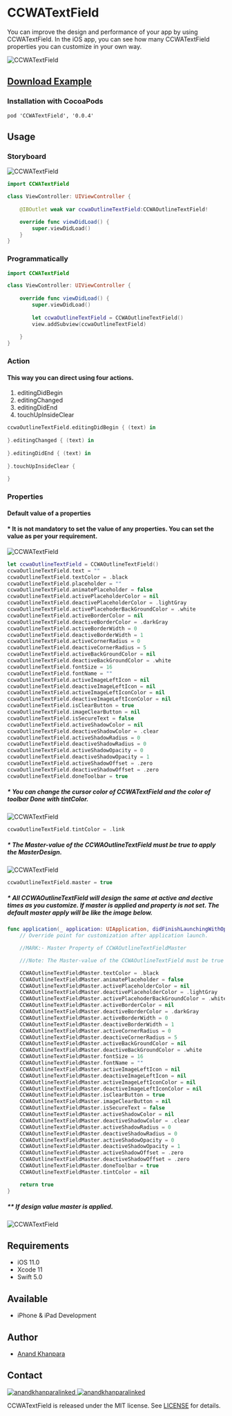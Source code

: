 # CCWATextField
You can improve the design and performance of your app by using CCWATextField. In the iOS app, you can see how many CCWATextField properties you can customize in your own way. 

![CCWATextField](https://user-images.githubusercontent.com/52282676/89509432-ef951500-d7ec-11ea-9fe1-a7ec5a2b21b6.gif)


## [Download Example](https://github.com/AnandKhanpara/CCWATextField/files/5135989/CCWATextFieldExample.zip)


### Installation with CocoaPods

```
pod 'CCWATextField', '0.0.4'
```

## Usage

### Storyboard


![CCWATextField](https://user-images.githubusercontent.com/52282676/89497410-ed758b00-d7d9-11ea-9460-cdf4574aa537.png)

```swift
import CCWATextField

class ViewController: UIViewController {
    
    @IBOutlet weak var ccwaOutlineTextField:CCWAOutlineTextField!

    override func viewDidLoad() {
        super.viewDidLoad()
    }
}

```

### Programmatically

```swift
import CCWATextField

class ViewController: UIViewController {
    
    override func viewDidLoad() {
        super.viewDidLoad()
        
        let ccwaOutlineTextField = CCWAOutlineTextField()
        view.addSubview(ccwaOutlineTextField)
        
    }
}

```

### Action 

#### This way you can direct using four actions.

1. editingDidBegin
2. editingChanged
3. editingDidEnd
4. touchUpInsideClear

```swift 
ccwaOutlineTextField.editingDidBegin { (text) in
     
}.editingChanged { (text) in
     
}.editingDidEnd { (text) in
    
}.touchUpInsideClear {
     
}
```

### Properties

#### Default value of a properties

#### * It is not mandatory to set the value of any properties. You can set the value as per your requirement.

![CCWATextField](https://user-images.githubusercontent.com/52282676/89496090-51e31b00-d7d7-11ea-80e0-fb9f9d33e71e.png)

``` swift
let ccwaOutlineTextField = CCWAOutlineTextField()
ccwaOutlineTextField.text = ""
ccwaOutlineTextField.textColor = .black
ccwaOutlineTextField.placeholder = ""
ccwaOutlineTextField.animatePlaceholder = false
ccwaOutlineTextField.activePlaceholderColor = nil
ccwaOutlineTextField.deactivePlaceholderColor = .lightGray
ccwaOutlineTextField.activePlacehoderBackGroundColor = .white
ccwaOutlineTextField.activeBorderColor = nil
ccwaOutlineTextField.deactiveBorderColor = .darkGray
ccwaOutlineTextField.activeBorderWidth = 0
ccwaOutlineTextField.deactiveBorderWidth = 1
ccwaOutlineTextField.activeCornerRadius = 0
ccwaOutlineTextField.deactiveCornerRadius = 5
ccwaOutlineTextField.activeBackGroundColor = nil
ccwaOutlineTextField.deactiveBackGroundColor = .white
ccwaOutlineTextField.fontSize = 16
ccwaOutlineTextField.fontName = ""
ccwaOutlineTextField.activeImageLeftIcon = nil
ccwaOutlineTextField.deactiveImageLeftIcon = nil
ccwaOutlineTextField.activeImageLeftIconColor = nil
ccwaOutlineTextField.deactiveImageLeftIconColor = nil
ccwaOutlineTextField.isClearButton = true
ccwaOutlineTextField.imageClearButton = nil
ccwaOutlineTextField.isSecureText = false
ccwaOutlineTextField.activeShadowColor = nil
ccwaOutlineTextField.deactiveShadowColor = .clear
ccwaOutlineTextField.activeShadowRadius = 0
ccwaOutlineTextField.deactiveShadowRadius = 0
ccwaOutlineTextField.activeShadowOpacity = 0
ccwaOutlineTextField.deactiveShadowOpacity = 1
ccwaOutlineTextField.activeShadowOffset = .zero
ccwaOutlineTextField.deactiveShadowOffset = .zero
ccwaOutlineTextField.doneToolbar = true

```
##### * You can change the cursor color of CCWATextField and the color of toolbar Done with tintColor.

![CCWATextField](https://user-images.githubusercontent.com/52282676/90368790-453cad80-e088-11ea-8c68-236df8a75c78.png)

```swift
ccwaOutlineTextField.tintColor = .link

```
##### * The Master-value of the CCWAOutlineTextField must be true to apply the MasterDesign.

![CCWATextField](https://user-images.githubusercontent.com/52282676/90368766-381fbe80-e088-11ea-97a9-00f9a77933a0.png)

```swift
ccwaOutlineTextField.master = true

```

##### * All CCWAOutlineTextField will design the same at active and dective times as you customize. If master is applied and property is not set. The default master apply will be like the image below. 

```swift
func application(_ application: UIApplication, didFinishLaunchingWithOptions launchOptions: [UIApplication.LaunchOptionsKey: Any]?) -> Bool {
    // Override point for customization after application launch.

    //MARK:- Master Property of CCWAOutlineTextFieldMaster

    ///Note: The Master-value of the CCWAOutlineTextField must be true to apply the MasterDesign.

    CCWAOutlineTextFieldMaster.textColor = .black
    CCWAOutlineTextFieldMaster.animatePlaceholder = false
    CCWAOutlineTextFieldMaster.activePlaceholderColor = nil
    CCWAOutlineTextFieldMaster.deactivePlaceholderColor = .lightGray
    CCWAOutlineTextFieldMaster.activePlacehoderBackGroundColor = .white
    CCWAOutlineTextFieldMaster.activeBorderColor = nil
    CCWAOutlineTextFieldMaster.deactiveBorderColor = .darkGray
    CCWAOutlineTextFieldMaster.activeBorderWidth = 0
    CCWAOutlineTextFieldMaster.deactiveBorderWidth = 1
    CCWAOutlineTextFieldMaster.activeCornerRadius = 0
    CCWAOutlineTextFieldMaster.deactiveCornerRadius = 5
    CCWAOutlineTextFieldMaster.activeBackGroundColor = nil
    CCWAOutlineTextFieldMaster.deactiveBackGroundColor = .white
    CCWAOutlineTextFieldMaster.fontSize = 16
    CCWAOutlineTextFieldMaster.fontName = ""
    CCWAOutlineTextFieldMaster.activeImageLeftIcon = nil
    CCWAOutlineTextFieldMaster.deactiveImageLeftIcon = nil
    CCWAOutlineTextFieldMaster.activeImageLeftIconColor = nil
    CCWAOutlineTextFieldMaster.deactiveImageLeftIconColor = nil
    CCWAOutlineTextFieldMaster.isClearButton = true
    CCWAOutlineTextFieldMaster.imageClearButton = nil
    CCWAOutlineTextFieldMaster.isSecureText = false
    CCWAOutlineTextFieldMaster.activeShadowColor = nil
    CCWAOutlineTextFieldMaster.deactiveShadowColor = .clear
    CCWAOutlineTextFieldMaster.activeShadowRadius = 0
    CCWAOutlineTextFieldMaster.deactiveShadowRadius = 0
    CCWAOutlineTextFieldMaster.activeShadowOpacity = 0
    CCWAOutlineTextFieldMaster.deactiveShadowOpacity = 1
    CCWAOutlineTextFieldMaster.activeShadowOffset = .zero
    CCWAOutlineTextFieldMaster.deactiveShadowOffset = .zero
    CCWAOutlineTextFieldMaster.doneToolbar = true
    CCWAOutlineTextFieldMaster.tintColor = nil

    return true
}

```

##### ** If design value master is applied.

![CCWATextField](https://user-images.githubusercontent.com/52282676/90368883-656c6c80-e088-11ea-8bff-d2fb6b6d2247.png)


## Requirements

- iOS 11.0
- Xcode 11
- Swift 5.0

## Available

- iPhone & iPad Development

## Author

* [Anand Khanpara](https://www.linkedin.com/in/anand-khanpara-212a96125)

## Contact
[![anandkhanparalinked](https://user-images.githubusercontent.com/52282676/89515544-e60fab00-d7f4-11ea-8872-c9414658a8d1.png)
](https://www.linkedin.com/in/anand-khanpara-212a96125) [![anandkhanparalinked](https://user-images.githubusercontent.com/52282676/89516338-f1afa180-d7f5-11ea-9e33-6954f7c60076.png)
](https://www.youtube.com/channel/UCuONhSZPQNmitGaOVZ7kQmg/videos?view=0&sort=da&flow=grid) 



CCWATextField is released under the MIT license. See [LICENSE](https://github.com/AnandKhanpara/CCWATextField/blob/master/LICENSE) for details.

